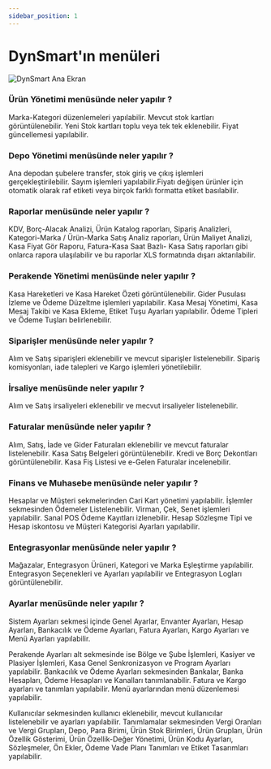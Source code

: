 ```yaml
---
sidebar_position: 1
---
```


# DynSmart'ın menüleri 

![DynSmart Ana Ekran](/img/dynsmart-anaekran.png)

### Ürün Yönetimi menüsünde neler yapılır ? 
Marka-Kategori düzenlemeleri yapılabilir. Mevcut stok kartları görüntülenebilir. Yeni Stok kartları toplu veya tek tek eklenebilir. Fiyat güncellemesi yapılabilir.

### Depo Yönetimi menüsünde neler yapılır ? 
Ana depodan şubelere transfer, stok giriş ve çıkış işlemleri gerçekleştirilebilir. Sayım işlemleri yapılabilir.Fiyatı değişen ürünler için otomatik olarak raf etiketi veya birçok farklı formatta etiket basılabilir. 

### Raporlar menüsünde neler yapılır ? 
KDV, Borç-Alacak Analizi, Ürün Katalog raporları, Sipariş Analizleri, Kategori-Marka / Ürün-Marka Satış Analiz raporları, Ürün Maliyet Analizi, Kasa Fiyat Gör Raporu, Fatura-Kasa Saat Bazlı- Kasa Satış raporları gibi onlarca rapora ulaşılabilir ve bu raporlar XLS formatında dışarı aktarılabilir.

### Perakende Yönetimi menüsünde neler yapılır ? 
Kasa Hareketleri ve Kasa Hareket Özeti görüntülenebilir. Gider Pusulası İzleme ve Ödeme Düzeltme işlemleri yapılabilir. Kasa Mesaj Yönetimi, Kasa Mesaj Takibi ve Kasa Ekleme, Etiket Tuşu Ayarları yapılabilir. Ödeme Tipleri ve Ödeme Tuşları belirlenebilir.

### Siparişler menüsünde neler yapılır ? 
Alım ve Satış siparişleri eklenebilir ve mevcut siparişler listelenebilir. Sipariş komisyonları, iade talepleri ve Kargo işlemleri yönetilebilir.

### İrsaliye menüsünde neler yapılır ? 
Alım ve Satış irsaliyeleri eklenebilir ve mecvut irsaliyeler listelenebilir.

### Faturalar menüsünde neler yapılır ? 
Alım, Satış, İade ve Gider Faturaları eklenebilir ve mevcut faturalar listelenebilir. Kasa Satış Belgeleri görüntülenebilir. Kredi ve Borç Dekontları görüntülenebilir. Kasa Fiş Listesi ve e-Gelen Faturalar incelenebilir.

### Finans ve Muhasebe menüsünde neler yapılır ? 
Hesaplar ve Müşteri sekmelerinden Cari Kart yönetimi yapılabilir. İşlemler sekmesinden Ödemeler Listelenebilir. Virman, Çek, Senet işlemleri yapılabilir. Sanal POS Ödeme Kayıtları izlenebilir. Hesap Sözleşme Tipi ve Hesap iskontosu ve Müşteri Kategorisi Ayarları yapılabilir.

### Entegrasyonlar menüsünde neler yapılır ? 
Mağazalar, Entegrasyon Ürüneri, Kategori ve Marka Eşleştirme yapılabilir. Entegrasyon Seçenekleri ve Ayarları yapılabilir ve Entegrasyon Logları görüntülenebilir. 

### Ayarlar menüsünde neler yapılır ? 
Sistem Ayarları sekmesi içinde Genel Ayarlar, Envanter Ayarları, Hesap Ayarları, Bankacılık ve Ödeme Ayarları, Fatura Ayarları, Kargo Ayarları ve Menü Ayarları yapılabilir.

Perakende Ayarları alt sekmesinde ise Bölge ve Şube İşlemleri, Kasiyer ve Plasiyer İşlemleri, Kasa Genel Senkronizasyon ve Program Ayarları yapılabilir. Bankacılık ve Ödeme Ayarları sekmesinden Bankalar, Banka Hesapları, Ödeme Hesapları ve Kanalları tanımlanabilir. Fatura ve Kargo ayarları ve tanımları yapılabilir. Menü ayarlarından menü düzenlemesi yapılabilir. 

Kullanıcılar sekmesinden kullanıcı eklenebilir, mevcut kullanıcılar listelenebilir ve ayarları yapılabilir.
Tanımlamalar sekmesinden Vergi Oranları ve Vergi Grupları, Depo, Para Birimi, Ürün Stok Birimleri, Ürün Grupları, Ürün Özellik Gösterimi, Ürün Özellik-Değer Yönetimi, Ürün Kodu Ayarları, Sözleşmeler, Ön Ekler, Ödeme Vade Planı Tanımları ve Etiket Tasarımları yapılabilir.
